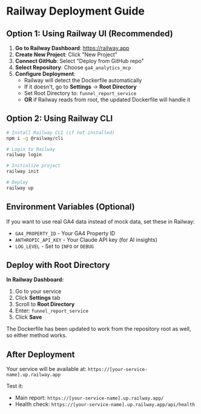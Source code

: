 # Railway Deployment Guide

## Option 1: Using Railway UI (Recommended)

1. **Go to Railway Dashboard**: https://railway.app
2. **Create New Project**: Click "New Project"
3. **Connect GitHub**: Select "Deploy from GitHub repo"
4. **Select Repository**: Choose `ga4_analytics_mcp`
5. **Configure Deployment**:
   - Railway will detect the Dockerfile automatically
   - If it doesn't, go to **Settings** → **Root Directory**
   - Set Root Directory to: `funnel_report_service`
   - **OR** if Railway reads from root, the updated Dockerfile will handle it

## Option 2: Using Railway CLI

```bash
# Install Railway CLI (if not installed)
npm i -g @railway/cli

# Login to Railway
railway login

# Initialize project
railway init

# Deploy
railway up
```

## Environment Variables (Optional)

If you want to use real GA4 data instead of mock data, set these in Railway:

- `GA4_PROPERTY_ID` - Your GA4 Property ID
- `ANTHROPIC_API_KEY` - Your Claude API key (for AI insights)
- `LOG_LEVEL` - Set to `INFO` or `DEBUG`

## Deploy with Root Directory

**In Railway Dashboard:**
1. Go to your service
2. Click **Settings** tab
3. Scroll to **Root Directory**
4. Enter: `funnel_report_service`
5. Click **Save**

The Dockerfile has been updated to work from the repository root as well, so either method works.

## After Deployment

Your service will be available at: `https://[your-service-name].up.railway.app`

Test it:
- Main report: `https://[your-service-name].up.railway.app/`
- Health check: `https://[your-service-name].up.railway.app/api/health`


